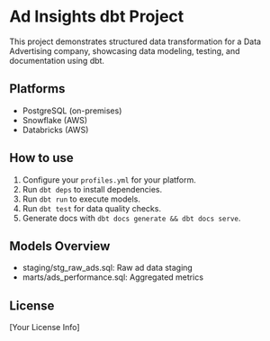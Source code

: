# Ad Insights dbt Project

This project demonstrates structured data transformation for a Data Advertising company, showcasing data modeling, testing, and documentation using dbt.

## Platforms
- PostgreSQL (on-premises)
- Snowflake (AWS)
- Databricks (AWS)

## How to use
1. Configure your `profiles.yml` for your platform.
2. Run `dbt deps` to install dependencies.
3. Run `dbt run` to execute models.
4. Run `dbt test` for data quality checks.
5. Generate docs with `dbt docs generate && dbt docs serve`.

## Models Overview
- staging/stg_raw_ads.sql: Raw ad data staging
- marts/ads_performance.sql: Aggregated metrics

## License
[Your License Info]
